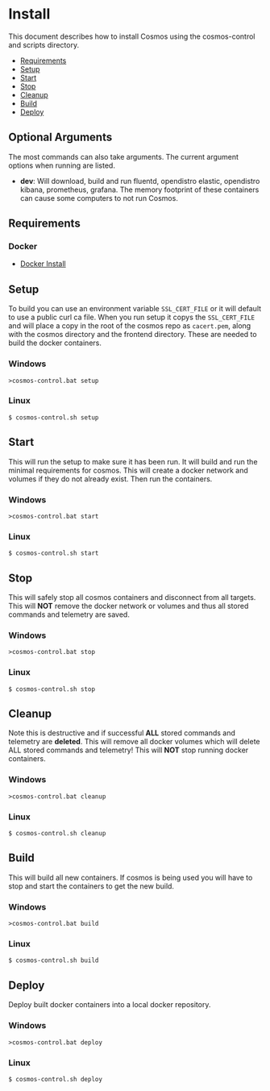 # Install

This document describes how to install Cosmos using the cosmos-control and scripts directory.

- [Requirements](#Requirements)
- [Setup](#Setup)
- [Start](#Start)
- [Stop](#Stop)
- [Cleanup](#Cleanup)
- [Build](#Build)
- [Deploy](#Deploy)

## Optional Arguments

The most commands can also take arguments. The current argument options when running are listed.

- **dev**: Will download, build and run fluentd, opendistro elastic, opendistro kibana, prometheus, grafana. The memory footprint of these containers can cause some computers to not run Cosmos.

## Requirements

### Docker

- [Docker Install](https://docs.docker.com/engine/install/)

## Setup

To build you can use an environment variable `SSL_CERT_FILE` or it will default to use a public curl ca file. When you run setup it copys the `SSL_CERT_FILE` and will place a copy in the root of the cosmos repo as `cacert.pem`, along with the cosmos directory and the frontend directory. These are needed to build the docker containers.

### Windows

```
>cosmos-control.bat setup
```

### Linux

```
$ cosmos-control.sh setup
```

## Start

This will run the setup to make sure it has been run. It will build and run the minimal requirements for cosmos. This will create a docker network and volumes if they do not already exist. Then run the containers. 
### Windows

```
>cosmos-control.bat start 
```

### Linux

```
$ cosmos-control.sh start
```

## Stop

This will safely stop all cosmos containers and disconnect from all targets. This will **NOT** remove the docker network or volumes and thus all stored commands and telemetry are saved. 

### Windows

```
>cosmos-control.bat stop
```

### Linux

```
$ cosmos-control.sh stop
```

## Cleanup

Note this is destructive and if successful **ALL** stored commands and telemetry are **deleted**. This will remove all docker volumes which will delete ALL stored commands and telemetry! This will **NOT** stop running docker containers.

### Windows

```
>cosmos-control.bat cleanup
```

### Linux

```
$ cosmos-control.sh cleanup
```

## Build

This will build all new containers. If cosmos is being used you will have to stop and start the containers to get the new build.

### Windows

```
>cosmos-control.bat build
```

### Linux

```
$ cosmos-control.sh build
```

## Deploy

Deploy built docker containers into a local docker repository.

### Windows

```
>cosmos-control.bat deploy
```

### Linux

```
$ cosmos-control.sh deploy
```